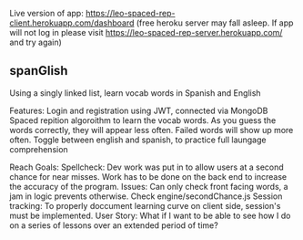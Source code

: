 Live version of app: https://leo-spaced-rep-client.herokuapp.com/dashboard
(free heroku server may fall asleep.  If app will not log in please visit https://leo-spaced-rep-server.herokuapp.com/ and try again)


spanGlish
--------------

Using a singly linked list, learn vocab words in Spanish and English

Features:
 Login and registration using JWT, connected via MongoDB
 Spaced repition algoroithm to learn the vocab words. As you guess the words correctly, they will appear less often. Failed words
  will show up more often.
 Toggle between english and spanish, to practice full laungage comprehension 
 
Reach Goals:
 Spellcheck: Dev work was put in to allow users at a second chance for near misses. Work has to be done on the back end to increase   the accuracy of the program.
   Issues: Can only check front facing words, a jam in logic prevents otherwise. Check engine/secondChance.js
 Session tracking: To properly doccument learning curve on client side, session's must be implemented. 
   User Story: What if I want to be able to see how I do on a series of lessons over an extended period of time?
   
  
